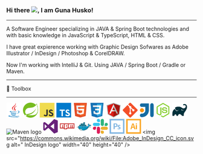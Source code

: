 ### Hi there <img src="https://raw.githubusercontent.com/MartinHeinz/MartinHeinz/master/wave.gif" width="30px">, I am Guna Husko!

---

A Software Engineer specializing in JAVA & Spring Boot technologies and with basic knowledge in JavaScript & TypeScript, HTML & CSS.

I have great expierence working with Graphic Design Sofwares as Adobe Illustrator / InDesign / Photoshop & CorelDRAW.

Now I'm working with IntelliJ & Git. Using JAVA / Spring Boot / Gradle or Maven.

---

🧰 Toolbox

---

<img src="https://github.com/devicons/devicon/blob/master/icons/java/java-original.svg" alt="JAVA logo" width="40" height="40" /> <img src="https://github.com/devicons/devicon/blob/master/icons/spring/spring-original.svg" alt="Spring logo" width="40" height="40" /> <img src="https://github.com/devicons/devicon/blob/master/icons/javascript/javascript-original.svg" alt="JavaScript logo" width="40" height="40" /> <img src="https://github.com/devicons/devicon/blob/master/icons/typescript/typescript-original.svg" alt="TypeScript logo" width="40" height="40" /> <img src="https://github.com/devicons/devicon/blob/master/icons/html5/html5-original.svg" alt="HTML logo" width="40" height="40" /> <img src="https://github.com/devicons/devicon/blob/master/icons/css3/css3-original.svg" alt="CSS logo" width="40" height="40" /> <img src="https://github.com/devicons/devicon/blob/master/icons/angularjs/angularjs-original.svg" alt="Angular logo" width="40" height="40" /> <img src="https://github.com/devicons/devicon/blob/master/icons/git/git-plain.svg" alt="Git logo" width="40" height="40" /> <img src="https://github.com/devicons/devicon/blob/master/icons/intellij/intellij-original.svg" alt="IntelliJ logo" width="40" height="40" /> <img src="https://github.com/devicons/devicon/blob/master/icons/nodejs/nodejs-original.svg" alt="Node logo" width="40" height="40" /> <img src="https://github.com/devicons/devicon/blob/master/icons/gradle/gradle-plain.svg" alt="Gradle logo" width="40" height="40" /> <img src="https://maven.apache.org/images/maven-logo-black-on-white.purevec.svg" alt="Maven logo" width="60" height="40" /> <img src="https://github.com/devicons/devicon/blob/master/icons/visualstudio/visualstudio-plain.svg" alt="VisualStudio logo" width="40" height="40" /> <img src="https://github.com/devicons/devicon/blob/master/icons/npm/npm-original-wordmark.svg" alt="Npm logo" width="40" height="40" /> <img src="https://github.com/devicons/devicon/blob/master/icons/docker/docker-original.svg" alt="Docker logo" width="40" height="40" /> <img src="https://github.com/devicons/devicon/blob/master/icons/slack/slack-original.svg" alt="Slack logo" width="40" height="40" /> <img src="https://github.com/devicons/devicon/blob/master/icons/photoshop/photoshop-line.svg" alt="Photoshop logo" width="40" height="40" /> <img src="https://github.com/devicons/devicon/blob/master/icons/illustrator/illustrator-line.svg" alt="Illustrator logo" width="40" height="40" />
<img src="https://commons.wikimedia.org/wiki/File:Adobe_InDesign_CC_icon.svg alt=" InDesign logo" width="40" height="40" />                                                                                                                                   

